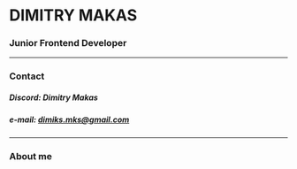 # **DIMITRY MAKAS**
### **Junior Frontend Developer**
---


### Contact
##### Discord: Dimitry Makas
##### e-mail: dimiks.mks@gmail.com
---


### About me



